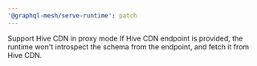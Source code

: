 ```yaml
---
'@graphql-mesh/serve-runtime': patch
---
```


Support Hive CDN in proxy mode
If Hive CDN endpoint is provided, the runtime won't introspect the schema from the endpoint, and fetch it from Hive CDN.
